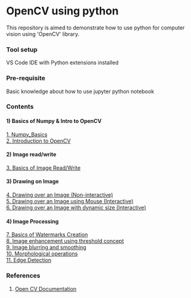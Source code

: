 # OpenCV using python

This repository is aimed to demonstrate how to use python for computer vision using 'OpenCV' library.

### Tool setup

VS Code IDE with Python extensions installed

### Pre-requisite

Basic knowledge about how to use jupyter python notebook

### Contents

#### 1) Basics of Numpy & Intro to OpenCV

[1. Numpy_Basics](1_Prog_Numpy_Basics.ipynb)</br>
[2. Introduction to OpenCV](2_Prog_OpenCV_Intro.ipynb)</br>

#### 2) Image read/write

[3. Basics of Image Read/Write](3_Prog_CV_ImageBasics.ipynb)</br>

#### 3) Drawing on Image

[4. Drawing over an Image (Non-interactive)](4_Prog_CV_DrawingOnImage.ipynb)</br>
[5. Drawing over an Image using Mouse (Interactive)](5_Prog_CV_DrawingImg_using_Mouse.ipynb)</br>
[6. Drawing over an Image with dynamic size (Interactive)](6_Prog_CV_CreateRect_With_MouseDrag.ipynb)</br>

#### 4) Image Processing

[7. Basics of Watermarks Creation](7_Prog_CV_ImageBlending.ipynb)</br>
[8. Image enhancement using threshold concept](8_Prog_CV_ImageThresholding.ipynb)</br>
[9. Image blurring and smoothing](9_Prog_CV_Blurring_and_Smoothing.ipynb)</br>
[10. Morphological operations](10_Prog_CV_Morphological_operators.ipynb)</br>
[11. Edge Detection](11_Prog_CV_Edge_Detection.ipynb)</br>

### References

1. <a href="https://docs.opencv.org/4.x/index.html">Open CV Documentation
